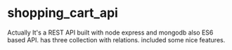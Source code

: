 # shopping_cart_api
Actually It's a REST API built with node express and mongodb also ES6 based API. has three collection with relations. included some nice features.
